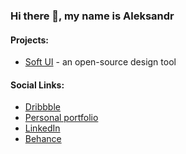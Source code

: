 ### Hi there 👋, my name is Aleksandr

#### Projects:
- [Soft UI](https://softui.io) - an open-source design tool

#### Social Links:
- [Dribbble](https://dribbble.com/AleksandrShchilkin)  
- [Personal portfolio](https://shchilkin.design)
- [LinkedIn](https://www.linkedin.com/in/aleksandrshchilkin/)
- [Behance](https://www.behance.net/AleksandrShchilkin)


<!--
**CrazyRedKitten/crazyredkitten** is a ✨ _special_ ✨ repository because its `README.md` (this file) appears on your GitHub profile.

Here are some ideas to get you started:

- 🔭 I’m currently working on ...
- 🌱 I’m currently learning ...
- 👯 I’m looking to collaborate on ...
- 🤔 I’m looking for help with ...
- 💬 Ask me about ...
- 📫 How to reach me: ...
- 😄 Pronouns: ...
- ⚡ Fun fact: ...
-->
